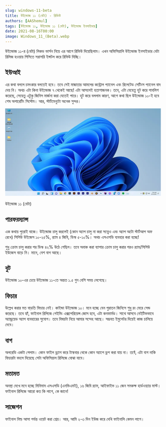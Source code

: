 ```yaml
---
slug: windows-11-beta
title: উইন্ডোজ ১১ (বেটা) - রিভিউ
authors: [AAShemul]
tags: [উইন্ডোজ ১১, উইন্ডোজ ১১ (বেটা), উইন্ডোজ ইনসাইডার]
date: 2021-08-16T00:00
image: Windows_11_(Beta).webp
---
```


<head>
    <link rel="apple-touch-icon" sizes="57x57" href="/icon/apple-icon-57x57.png" />
    <link rel="apple-touch-icon" sizes="60x60" href="/icon/apple-icon-60x60.png" />
    <link rel="apple-touch-icon" sizes="72x72" href="/icon/apple-icon-72x72.png" />
    <link rel="apple-touch-icon" sizes="76x76" href="/icon/apple-icon-76x76.png" />
    <link rel="apple-touch-icon" sizes="114x114" href="/icon/apple-icon-114x114.png" />
    <link rel="apple-touch-icon" sizes="120x120" href="/icon/apple-icon-120x120.png" />
    <link rel="apple-touch-icon" sizes="144x144" href="/icon/apple-icon-144x144.png" />
    <link rel="apple-touch-icon" sizes="152x152" href="/icon/apple-icon-152x152.png" />
    <link rel="apple-touch-icon" sizes="180x180" href="/icon/apple-icon-180x180.png" />
    <link rel="icon" type="image/png" sizes="192x192"  href="/icon/android-icon-192x192.png" />
    <link rel="icon" type="image/png" sizes="32x32" href="/icon/favicon-32x32.png" />
    <link rel="icon" type="image/png" sizes="96x96" href="/icon/favicon-96x96.png" />
    <link rel="icon" type="image/png" sizes="16x16" href="/icon/favicon-16x16.png" />
    <link rel="manifest" href="/manifest.json" />
    <meta name="msapplication-TileColor" content="#ffffff" />
    <meta name="msapplication-TileImage" content="/icon/ms-icon-144x144.png" />
</head>

উইন্ডোজ ১১-র (বেটা) লিকড ভার্সন নিয়ে এর আগে রিভিউ দিয়েছিলাম। এখন অফিসিয়ালি উইন্ডোজ ইনসাইডার বেটা রিলিজ হওয়ায় পিসিতে সরাসরি ইন্সটল করে রিভিউ দিচ্ছি।

## ইউআই

এর কথা বললে চমৎকার বলতেই হবে।<!--truncate--> তবে সেই মান্ধাতার আমলের কন্ট্রোল প্যানেল এবং রিলেটেড সেটিংস প্যানেল বাদ দেয় নি। অথচ এটা কিনা উইন্ডোজ ৭ থেকেই আছে! এটা আসলেই হতাশাজনক। তবে, এটা যেহেতু হুট করে পাবলিশ করেছে, সেহেতু এটুকু জিনিস মার্জনা করা যেতেই পারে। হুট করে বললাম কারণ, আগে কথা ছিল উইন্ডোজ ১০-ই হবে শেষ অপারেটিং সিস্টেম। আর, স্টার্টমেন্যুটা অনেক সুন্দর।

![Windows 11 (Beta)](Windows_11_(Beta).webp)
<div class="center p-b">উইন্ডোজ ১১ (বেটা)</div>

## পারফরম্যান্স

এক কথায় পুরোই বাজে। উইন্ডোজ চালু করলেই (কোন অ্যাপ চালু না করা সত্ত্বেও এবং অ্যাপ অটো স্টার্টআপ অফ রেখে) সিপিউ উইজেস ১০-২৫%, র‍্যাম ৪ জিবি, ডিস্ক ৫-১০%। অথচ এসএসডি ব্যবহার করা হচ্ছে!

শুধু ক্রোম চালু করার পর ডিস্ক ৪২% উঠে গেছিল। তবে অবাক করা ব্যাপার ক্রোম চালু করার পরও র‍্যাম/সিপিউ ইউজেস বাড়ে নি। মানে, বেশ বাগ আছে।

## বুট

উইন্ডোজ ১০-এর চেয়ে উইন্ডোজ ১১-তে অন্তত ১.৫ গুন বেশি সময় লেগেছে।

## ফিচার

উল্লেখ করার মত বাড়তি ফিচার নেই। কাইন্ডা উইন্ডোজ ১০। মনে হচ্ছে যেন পুরাতন জিনিসে শুধু রং মেরে সেন্ড করেছে। তবে হ্যাঁ, ফাইনাল রিলিজে গেইমিং এক্সপেরিয়েন্স জোস হবে, এটা কনফার্মড। সাথে আসবে নেইটিভভাবে অ্যান্ড্রয়েড অ্যাপ ব্যবহারের সুযোগ। তবে বিষয়টা নিয়ে আমার সন্দেহ আছে। সম্ভবত ইমুলেটর দিয়েই কাজ চালিয়ে দেবে।

## বাগ

অলরেডি একটা পেলাম। কোন ফাইল ড্র্যাগ করে টাস্কবার থেকে কোন অ্যাপে ড্রপ করা যায় না। তবেঁ, এটা বাগ নাকি ফিচারটা বদলে দিয়েছে সেটা অফিসিয়াল রিলিজে বোঝা যাবে।

## মতামত

অবস্থা দেখে মনে হচ্ছে মিনিমাম এসএসডি (এনভিএমই), ১৬ জিবি র‍্যাম, আইফাইভ ১১ জেন সমকক্ষ হার্ডওয়্যার মাস্ট। ফাইনাল রিলিজে আরো কত কি লাগে, কে জানে!

## সাজেশন

ফাইনাল বিল্ড আসা পর্যন্ত ওয়েট করা শ্রেয়। আর, আমি ২-৩ দিন ইউজ করে দেখি ফাইনালি কেমন লাগে।